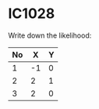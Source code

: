 # IC1028

Write down the likelihood:

| No  | X    | Y    |
|-----|------|------|
| 1  | -1 | 0    |
| 2 | 2 | 1    |
| 3    | 2 | 0    |
